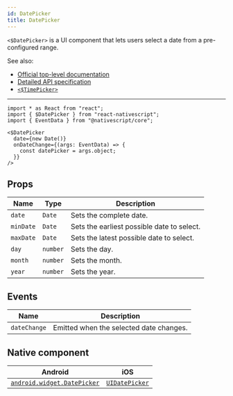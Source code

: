```yaml
---
id: DatePicker
title: DatePicker
---
```

<!-- contributors: [shirakaba, MisterBrownRSA, rigor789, ikoevska] -->

`<$DatePicker>` is a UI component that lets users select a date from a pre-configured range.

See also:

* [Official top-level documentation](https://docs.nativescript.org/ui/components/date-picker)
* [Detailed API specification](https://docs.nativescript.org/api-reference/classes/_ui_date_picker_.datepicker)
* [`<$TimePicker>`](/docs/components/time-picker)

---

```tsx
import * as React from "react";
import { $DatePicker } from "react-nativescript";
import { EventData } from "@nativescript/core";

<$DatePicker
  date={new Date()}
  onDateChange={(args: EventData) => {
    const datePicker = args.object;
  }}
/>
```

<!-- [> screenshots for=DatePicker <] -->

## Props

| Name | Type | Description |
|------|------|-------------|
| `date` | `Date` | Sets the complete date.
| `minDate` | `Date` | Sets the earliest possible date to select.
| `maxDate` | `Date` | Sets the latest possible date to select.
| `day` | `number` | Sets the day.
| `month` | `number` | Sets the month.
| `year` | `number` | Sets the year.

## Events

| Name | Description |
|------|-------------|
| `dateChange` | Emitted when the selected date changes.

## Native component

| Android |	iOS |
|---------|-----|
| [`android.widget.DatePicker`](https://developer.android.com/reference/android/widget/DatePicker.html) | [`UIDatePicker`](https://developer.apple.com/documentation/uikit/uidatepicker)
